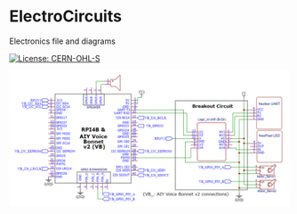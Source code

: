# ElectroCircuits
Electronics file and diagrams 

[![License: CERN-OHL-S](https://img.shields.io/badge/Hardware%20License-CERN--OHL--S%20v2-blueviolet)](https://ohwr.org/cern_ohl_s_v2.pdf)


![RSC_breakout_schematic](./RSC_ecad_sch.png)

